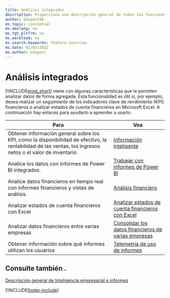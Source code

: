 ```yaml
---
title: Análisis integrados
description: Proporciona una descripción general de todas las funciones que admiten tareas de análisis en el producto Business Central.
author: edupont04
ms.topic: conceptual
ms.devlang: na
ms.tgt_pltfrm: na
ms.workload: na
ms.search.keywords: feature overview
ms.date: 02/03/2022
ms.author: edupont
---
```

# <a name="built-in-analytics"></a><a name="built-in-analytics"></a><a name="built-in-analytics"></a>Análisis integrados

[!INCLUDE[prod_short](includes/prod_short.md)] viene con algunas características que le permiten analizar datos de forma agregada. Esta funcionalidad es útil si, por ejemplo, desea realizar un seguimiento de los indicadores clave de rendimiento (KPI) financieros o analizar estados de cuenta financieros en Microsoft Excel. A continuación hay enlaces para ayudarlo a aprender a usarlo.

| Para | Vea |
| --- | --- |
|Obtener información general sobre los KPI, como la disponibilidad de efectivo, la rentabilidad de las ventas, los ingresos netos o el valor de inventario | [Información inteligente](about-intelligent-cloud.md) |
|Analice los datos con informes de Power BI integrados. | [Trabajar con informes de Power BI](across-working-with-powerbi.md) |
|Analice datos financieros en tiempo real con informes financieros y vistas de análisis.| [Análisis financiero](bi.md) |
|Analizar estados de cuenta financieros con Excel | [Analizar estados de cuenta financieros con Excel](finance-analyze-excel.md) |
|Analizar datos financieros entre varias empresas | [Consolidar los datos financieros de varias empresas](finance-consolidated-company-reporting.md) |
|Obtener información sobre qué informes utilizan los usuarios| [Telemetría de uso de informes](/dynamics365/business-central/dev-itpro/administration/telemetry-reports-trace)|

## <a name="see-also"></a><a name="see-also"></a><a name="see-also"></a>Consulte también .

[Descripción general de Inteligencia empresarial e informes](reports-use-reports.md)

[!INCLUDE[footer-include](includes/footer-banner.md)]
